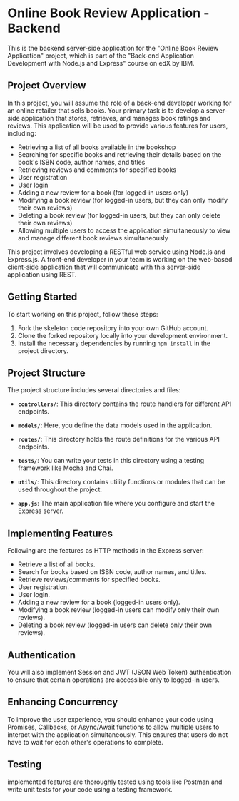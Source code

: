 # Online Book Review Application - Backend

This is the backend server-side application for the "Online Book Review Application" project, which is part of the "Back-end Application Development with Node.js and Express" course on edX by IBM.

## Project Overview

In this project, you will assume the role of a back-end developer working for an online retailer that sells books. Your primary task is to develop a server-side application that stores, retrieves, and manages book ratings and reviews. This application will be used to provide various features for users, including:

- Retrieving a list of all books available in the bookshop
- Searching for specific books and retrieving their details based on the book's ISBN code, author names, and titles
- Retrieving reviews and comments for specified books
- User registration
- User login
- Adding a new review for a book (for logged-in users only)
- Modifying a book review (for logged-in users, but they can only modify their own reviews)
- Deleting a book review (for logged-in users, but they can only delete their own reviews)
- Allowing multiple users to access the application simultaneously to view and manage different book reviews simultaneously

This project involves developing a RESTful web service using Node.js and Express.js. A front-end developer in your team is working on the web-based client-side application that will communicate with this server-side application using REST.

## Getting Started

To start working on this project, follow these steps:

1. Fork the skeleton code repository into your own GitHub account.
2. Clone the forked repository locally into your development environment.
3. Install the necessary dependencies by running `npm install` in the project directory.

## Project Structure

The project structure includes several directories and files:

- **`controllers/`**: This directory contains the route handlers for different API endpoints.

- **`models/`**: Here, you define the data models used in the application.

- **`routes/`**: This directory holds the route definitions for the various API endpoints.

- **`tests/`**: You can write your tests in this directory using a testing framework like Mocha and Chai.

- **`utils/`**: This directory contains utility functions or modules that can be used throughout the project.

- **`app.js`**: The main application file where you configure and start the Express server.

## Implementing Features

Following are the features as HTTP methods in the Express server:

- Retrieve a list of all books.
- Search for books based on ISBN code, author names, and titles.
- Retrieve reviews/comments for specified books.
- User registration.
- User login.
- Adding a new review for a book (logged-in users only).
- Modifying a book review (logged-in users can modify only their own reviews).
- Deleting a book review (logged-in users can delete only their own reviews).

## Authentication

You will also implement Session and JWT (JSON Web Token) authentication to ensure that certain operations are accessible only to logged-in users.

## Enhancing Concurrency

To improve the user experience, you should enhance your code using Promises, Callbacks, or Async/Await functions to allow multiple users to interact with the application simultaneously. This ensures that users do not have to wait for each other's operations to complete.

## Testing

implemented features are thoroughly tested using tools like Postman and write unit tests for your code using a testing framework.



